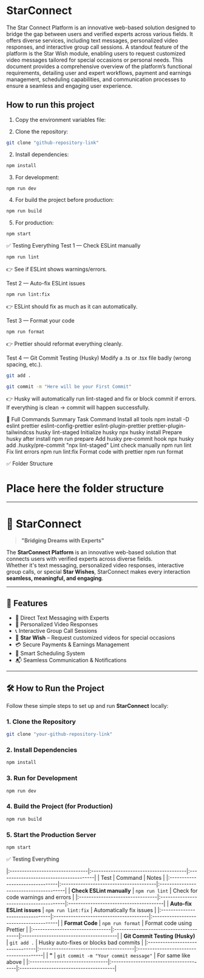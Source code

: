 # StarConnect

The Star Connect Platform is an innovative web-based solution designed to bridge
the gap between users and verified experts across various fields. It offers diverse
services, including text messages, personalized video responses, and interactive
group call sessions. A standout feature of the platform is the Star Wish module,
enabling users to request customized video messages tailored for special occasions
or personal needs. This document provides a comprehensive overview of the
platform’s functional requirements, detailing user and expert workflows, payment
and earnings management, scheduling capabilities, and communication processes to
ensure a seamless and engaging user experience.

## How to run this project

1. Copy the environment variables file:

1. Clone the repository:

```bash
git clone "github-repository-link"
```

2. Install dependencies:

```bash
npm install
```

3. For development:

```bash
npm run dev
```

4. For build the project before production:

```bash
npm run build
```

5. For production:

```bash
npm start

```

✅ Testing Everything
Test 1 — Check ESLint manually

```bash
npm run lint
```

👉 See if ESLint shows warnings/errors.

Test 2 — Auto-fix ESLint issues

```bash
npm run lint:fix
```

👉 ESLint should fix as much as it can automatically.

Test 3 — Format your code

```bash
npm run format
```

👉 Prettier should reformat everything cleanly.

Test 4 — Git Commit Testing (Husky)
Modify a .ts or .tsx file badly (wrong spacing, etc.).

```bash
git add .

git commit -m "Here will be your First Commit"
```

👉 Husky will automatically run lint-staged and fix or block commit if errors.
If everything is clean → commit will happen successfully.

🎯 Full Commands Summary
Task
Command
Install all tools
npm install -D eslint prettier eslint-config-prettier eslint-plugin-prettier prettier-plugin-tailwindcss husky lint-staged
Initialize husky
npx husky install
Prepare husky after install
npm run prepare
Add husky pre-commit hook
npx husky add .husky/pre-commit "npx lint-staged"
Lint check manually
npm run lint
Fix lint errors
npm run lint:fix
Format code with prettier
npm run format

✅ Folder Structure

# Place here the folder structure

---

# 🌟 StarConnect

> **"Bridging Dreams with Experts"**

The **StarConnect Platform** is an innovative web-based solution that connects users with verified experts across diverse fields.  
Whether it's text messaging, personalized video responses, interactive group calls, or special **Star Wishes**, StarConnect makes every interaction **seamless, meaningful, and engaging**.

---

## 🚀 Features

- 📩 Direct Text Messaging with Experts
- 🎥 Personalized Video Responses
- 📞 Interactive Group Call Sessions
- 🌠 **Star Wish** – Request customized videos for special occasions
- 💳 Secure Payments & Earnings Management
- 📅 Smart Scheduling System
- 📬 Seamless Communication & Notifications

---

## 🛠️ How to Run the Project

Follow these simple steps to set up and run **StarConnect** locally:

### 1. Clone the Repository

```bash
git clone "your-github-repository-link"
```

### 2. Install Dependencies

```bash
npm install
```

### 3. Run for Development

```bash
npm run dev
```

### 4. Build the Project (for Production)

```bash
npm run build
```

### 5. Start the Production Server

```bash
npm start
```

✅ Testing Everything

|:--------------------------------|:---------------------------------------|:---------------------------------------|
| Test | Command | Notes |
|:--------------------------------|:---------------------------------------|:---------------------------------------|
| **Check ESLint manually** | `npm run lint` | Check for code warnings and errors |
|:--------------------------------|:---------------------------------------|:---------------------------------------|
| **Auto-fix ESLint issues** | `npm run lint:fix` | Automatically fix issues |
|:--------------------------------|:---------------------------------------|:---------------------------------------|
| **Format Code** | `npm run format` | Format code using Prettier |
|:--------------------------------|:---------------------------------------|:---------------------------------------|
| **Git Commit Testing (Husky)** | `git add .` | Husky auto-fixes or blocks bad commits |
|:--------------------------------|:---------------------------------------|:---------------------------------------|
| **"** | `git commit -m "Your commit message"` | For same like above |
|:--------------------------------|:---------------------------------------|:---------------------------------------|
